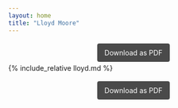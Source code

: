 ```yaml
---
layout: home
title: "Lloyd Moore"
---
```


<div style="text-align: center; margin-top: 2em;">
  <a href="javascript:window.print()" class="pdf-button" style="padding: 10px 15px; background-color: #4a4a4a; color: white; text-decoration: none; border-radius: 4px;">Download as PDF</a>
</div>

{% include_relative lloyd.md %}

<div style="text-align: center; margin-top: 2em;">
  <a href="javascript:window.print()" class="pdf-button" style="padding: 10px 15px; background-color: #4a4a4a; color: white; text-decoration: none; border-radius: 4px;">Download as PDF</a>
</div>
